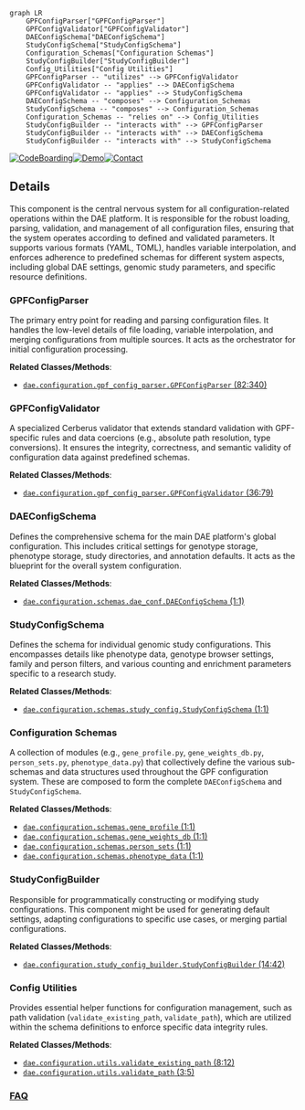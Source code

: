```mermaid
graph LR
    GPFConfigParser["GPFConfigParser"]
    GPFConfigValidator["GPFConfigValidator"]
    DAEConfigSchema["DAEConfigSchema"]
    StudyConfigSchema["StudyConfigSchema"]
    Configuration_Schemas["Configuration Schemas"]
    StudyConfigBuilder["StudyConfigBuilder"]
    Config_Utilities["Config Utilities"]
    GPFConfigParser -- "utilizes" --> GPFConfigValidator
    GPFConfigValidator -- "applies" --> DAEConfigSchema
    GPFConfigValidator -- "applies" --> StudyConfigSchema
    DAEConfigSchema -- "composes" --> Configuration_Schemas
    StudyConfigSchema -- "composes" --> Configuration_Schemas
    Configuration_Schemas -- "relies on" --> Config_Utilities
    StudyConfigBuilder -- "interacts with" --> GPFConfigParser
    StudyConfigBuilder -- "interacts with" --> DAEConfigSchema
    StudyConfigBuilder -- "interacts with" --> StudyConfigSchema
```

[![CodeBoarding](https://img.shields.io/badge/Generated%20by-CodeBoarding-9cf?style=flat-square)](https://github.com/CodeBoarding/CodeBoarding)[![Demo](https://img.shields.io/badge/Try%20our-Demo-blue?style=flat-square)](https://www.codeboarding.org/demo)[![Contact](https://img.shields.io/badge/Contact%20us%20-%20contact@codeboarding.org-lightgrey?style=flat-square)](mailto:contact@codeboarding.org)

## Details

This component is the central nervous system for all configuration-related operations within the DAE platform. It is responsible for the robust loading, parsing, validation, and management of all configuration files, ensuring that the system operates according to defined and validated parameters. It supports various formats (YAML, TOML), handles variable interpolation, and enforces adherence to predefined schemas for different system aspects, including global DAE settings, genomic study parameters, and specific resource definitions.

### GPFConfigParser
The primary entry point for reading and parsing configuration files. It handles the low-level details of file loading, variable interpolation, and merging configurations from multiple sources. It acts as the orchestrator for initial configuration processing.


**Related Classes/Methods**:

- <a href="https://github.com/iossifovlab/gpf/dae/dae/configuration/gpf_config_parser.py#L82-L340" target="_blank" rel="noopener noreferrer">`dae.configuration.gpf_config_parser.GPFConfigParser` (82:340)</a>


### GPFConfigValidator
A specialized Cerberus validator that extends standard validation with GPF-specific rules and data coercions (e.g., absolute path resolution, type conversions). It ensures the integrity, correctness, and semantic validity of configuration data against predefined schemas.


**Related Classes/Methods**:

- <a href="https://github.com/iossifovlab/gpf/dae/dae/configuration/gpf_config_parser.py#L36-L79" target="_blank" rel="noopener noreferrer">`dae.configuration.gpf_config_parser.GPFConfigValidator` (36:79)</a>


### DAEConfigSchema
Defines the comprehensive schema for the main DAE platform's global configuration. This includes critical settings for genotype storage, phenotype storage, study directories, and annotation defaults. It acts as the blueprint for the overall system configuration.


**Related Classes/Methods**:

- <a href="https://github.com/iossifovlab/gpf/dae/dae/configuration/schemas/dae_conf.py#L1-L1" target="_blank" rel="noopener noreferrer">`dae.configuration.schemas.dae_conf.DAEConfigSchema` (1:1)</a>


### StudyConfigSchema
Defines the schema for individual genomic study configurations. This encompasses details like phenotype data, genotype browser settings, family and person filters, and various counting and enrichment parameters specific to a research study.


**Related Classes/Methods**:

- <a href="https://github.com/iossifovlab/gpf/dae/dae/configuration/schemas/study_config.py#L1-L1" target="_blank" rel="noopener noreferrer">`dae.configuration.schemas.study_config.StudyConfigSchema` (1:1)</a>


### Configuration Schemas
A collection of modules (e.g., `gene_profile.py`, `gene_weights_db.py`, `person_sets.py`, `phenotype_data.py`) that collectively define the various sub-schemas and data structures used throughout the GPF configuration system. These are composed to form the complete `DAEConfigSchema` and `StudyConfigSchema`.


**Related Classes/Methods**:

- <a href="https://github.com/iossifovlab/gpf/dae/dae/configuration/schemas/gene_profile.py#L1-L1" target="_blank" rel="noopener noreferrer">`dae.configuration.schemas.gene_profile` (1:1)</a>
- <a href="https://github.com/iossifovlab/gpf/dae/dae/configuration/schemas/gene_weights_db.py#L1-L1" target="_blank" rel="noopener noreferrer">`dae.configuration.schemas.gene_weights_db` (1:1)</a>
- <a href="https://github.com/iossifovlab/gpf/dae/dae/configuration/schemas/person_sets.py#L1-L1" target="_blank" rel="noopener noreferrer">`dae.configuration.schemas.person_sets` (1:1)</a>
- <a href="https://github.com/iossifovlab/gpf/dae/dae/configuration/schemas/phenotype_data.py#L1-L1" target="_blank" rel="noopener noreferrer">`dae.configuration.schemas.phenotype_data` (1:1)</a>


### StudyConfigBuilder
Responsible for programmatically constructing or modifying study configurations. This component might be used for generating default settings, adapting configurations to specific use cases, or merging partial configurations.


**Related Classes/Methods**:

- <a href="https://github.com/iossifovlab/gpf/dae/dae/configuration/study_config_builder.py#L14-L42" target="_blank" rel="noopener noreferrer">`dae.configuration.study_config_builder.StudyConfigBuilder` (14:42)</a>


### Config Utilities
Provides essential helper functions for configuration management, such as path validation (`validate_existing_path`, `validate_path`), which are utilized within the schema definitions to enforce specific data integrity rules.


**Related Classes/Methods**:

- <a href="https://github.com/iossifovlab/gpf/dae/dae/configuration/utils.py#L8-L12" target="_blank" rel="noopener noreferrer">`dae.configuration.utils.validate_existing_path` (8:12)</a>
- <a href="https://github.com/iossifovlab/gpf/dae/dae/configuration/utils.py#L3-L5" target="_blank" rel="noopener noreferrer">`dae.configuration.utils.validate_path` (3:5)</a>




### [FAQ](https://github.com/CodeBoarding/GeneratedOnBoardings/tree/main?tab=readme-ov-file#faq)
